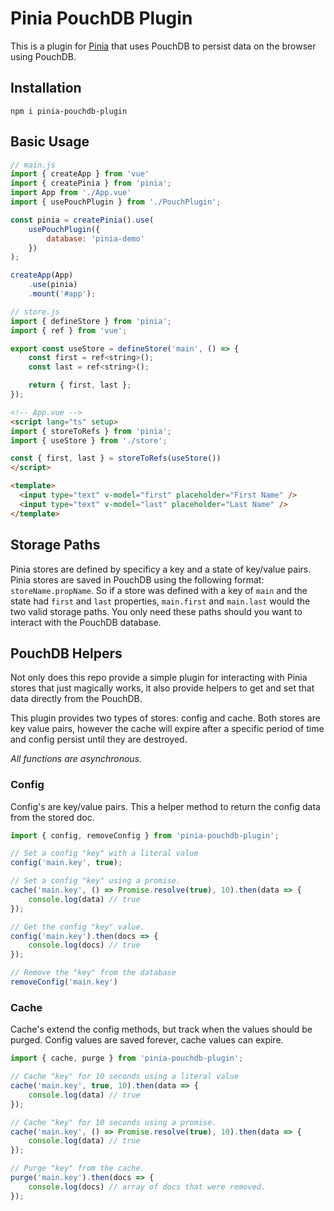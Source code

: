 # Pinia PouchDB Plugin

This is a plugin for [Pinia](https://pinia.vuejs.org) that uses PouchDB to persist data on the browser using PouchDB.

## Installation

    npm i pinia-pouchdb-plugin

## Basic Usage

```js
// main.js
import { createApp } from 'vue'
import { createPinia } from 'pinia';
import App from './App.vue'
import { usePouchPlugin } from './PouchPlugin';

const pinia = createPinia().use(
    usePouchPlugin({
        database: 'pinia-demo'
    })
);

createApp(App)
    .use(pinia)
    .mount('#app');
```

```js
// store.js
import { defineStore } from 'pinia';
import { ref } from 'vue';

export const useStore = defineStore('main', () => {
    const first = ref<string>();
    const last = ref<string>();

    return { first, last };
});
```

```html
<!-- App.vue -->
<script lang="ts" setup>
import { storeToRefs } from 'pinia';
import { useStore } from './store';

const { first, last } = storeToRefs(useStore())
</script>

<template>
  <input type="text" v-model="first" placeholder="First Name" />
  <input type="text" v-model="last" placeholder="Last Name" />
</template>
```

## Storage Paths

Pinia stores are defined by specificy a key and a state of key/value pairs. Pinia stores are saved in PouchDB using the following format: `storeName.propName`. So if a store was defined with a key of `main` and the state had `first` and `last` properties, `main.first` and `main.last` would the two valid storage paths. You only need these paths should you want to interact with the PouchDB database.

## PouchDB Helpers

Not only does this repo provide a simple plugin for interacting with Pinia stores that just magically works, it also provide helpers to get and set that data directly from the PouchDB.

This plugin provides two types of stores: config and cache. Both stores are key value pairs, however the cache will expire after a specific period of time and config persist until they are destroyed.

*All functions are asynchronous.*

### Config

Config's are key/value pairs. This a helper method to return the config data from the stored doc.

```js
import { config, removeConfig } from 'pinia-pouchdb-plugin';

// Set a config "key" with a literal value
config('main.key', true);

// Set a config "key" using a promise.
cache('main.key', () => Promise.resolve(true), 10).then(data => {
    console.log(data) // true
});

// Get the config "key" value.
config('main.key').then(docs => {
    console.log(docs) // true
});

// Remove the "key" from the database
removeConfig('main.key')
```

### Cache

Cache's extend the config methods, but track when the values should be purged.
Config values are saved forever, cache values can expire. 

```js
import { cache, purge } from 'pinia-pouchdb-plugin';

// Cache "key" for 10 seconds using a literal value
cache('main.key', true, 10).then(data => {
    console.log(data) // true
});

// Cache "key" for 10 seconds using a promise.
cache('main.key', () => Promise.resolve(true), 10).then(data => {
    console.log(data) // true
});

// Purge "key" from the cache.
purge('main.key').then(docs => {
    console.log(docs) // array of docs that were removed.
});
```